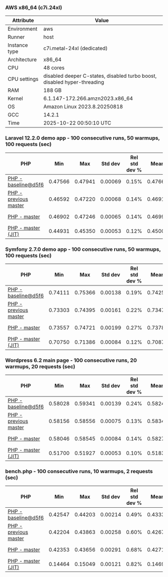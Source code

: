 ### AWS x86_64 (c7i.24xl)

|  Attribute    |     Value      |
|---------------|----------------|
| Environment   |aws|
| Runner        |host|
| Instance type |c7i.metal-24xl (dedicated)|
| Architecture  |x86_64
| CPU           |48 cores|
| CPU settings  |disabled deeper C-states, disabled turbo boost, disabled hyper-threading|
| RAM           |188 GB|
| Kernel        |6.1.147-172.266.amzn2023.x86_64|
| OS            |Amazon Linux 2023.8.20250818|
| GCC           |14.2.1|
| Time          |2025-10-22 00:50:10 UTC|

### Laravel 12.2.0 demo app - 100 consecutive runs, 50 warmups, 100 requests (sec)

|     PHP     |     Min     |     Max     |    Std dev   | Rel std dev % |  Mean  | Mean diff % |   Median   | Median diff % |   Skew  | P-value |  Instr count  |     Memory    |
|-------------|-------------|-------------|--------------|---------------|--------|-------------|------------|---------------|---------|---------|---------------|---------------|
|[PHP - baseline@d5f6](https://github.com/php/php-src/commit/d5f6e56610)|0.47566|0.47941|0.00069|0.15%|0.47669|0.00%|0.47651|0.00%|1.229|0.999|180946226|43.67 MB|
|[PHP - previous master](https://github.com/php/php-src/commit/17652409b8)|0.46592|0.47220|0.00068|0.14%|0.46919|-1.57%|0.46919|-1.54%|0.116|0.000|176331056|44.25 MB|
|[PHP - master](https://github.com/php/php-src/commit/40a42cffd8)|0.46902|0.47246|0.00065|0.14%|0.46997|-1.41%|0.46982|-1.40%|1.190|0.000|176405041|44.25 MB|
|[PHP - master (JIT)](https://github.com/php/php-src/commit/40a42cffd8)|0.44931|0.45350|0.00053|0.12%|0.45008|-5.58%|0.44996|-5.57%|3.027|0.000|147869041|53.38 MB|

### Symfony 2.7.0 demo app - 100 consecutive runs, 50 warmups, 100 requests (sec)

|     PHP     |     Min     |     Max     |    Std dev   | Rel std dev % |  Mean  | Mean diff % |   Median   | Median diff % |   Skew  | P-value |  Instr count  |     Memory    |
|-------------|-------------|-------------|--------------|---------------|--------|-------------|------------|---------------|---------|---------|---------------|---------------|
|[PHP - baseline@d5f6](https://github.com/php/php-src/commit/d5f6e56610)|0.74111|0.75366|0.00138|0.19%|0.74253|0.00%|0.74234|0.00%|5.474|0.999|291621386|40.27 MB|
|[PHP - previous master](https://github.com/php/php-src/commit/17652409b8)|0.73303|0.74395|0.00161|0.22%|0.73472|-1.05%|0.73423|-1.09%|2.600|0.000|287318814|40.48 MB|
|[PHP - master](https://github.com/php/php-src/commit/40a42cffd8)|0.73557|0.74721|0.00199|0.27%|0.73786|-0.63%|0.73740|-0.66%|2.561|0.000|287318817|40.50 MB|
|[PHP - master (JIT)](https://github.com/php/php-src/commit/40a42cffd8)|0.70750|0.71386|0.00084|0.12%|0.70875|-4.55%|0.70862|-4.54%|2.542|0.000|267681944|47.78 MB|

### Wordpress 6.2 main page - 100 consecutive runs, 20 warmups, 20 requests (sec)

|     PHP     |     Min     |     Max     |    Std dev   | Rel std dev % |  Mean  | Mean diff % |   Median   | Median diff % |   Skew  | P-value |  Instr count  |     Memory    |
|-------------|-------------|-------------|--------------|---------------|--------|-------------|------------|---------------|---------|---------|---------------|---------------|
|[PHP - baseline@d5f6](https://github.com/php/php-src/commit/d5f6e56610)|0.58028|0.59341|0.00139|0.24%|0.58245|0.00%|0.58223|0.00%|5.082|0.999|1123343625|43.79 MB|
|[PHP - previous master](https://github.com/php/php-src/commit/17652409b8)|0.58156|0.58556|0.00075|0.13%|0.58343|0.17%|0.58337|0.19%|0.450|0.000|1120065893|44.07 MB|
|[PHP - master](https://github.com/php/php-src/commit/40a42cffd8)|0.58046|0.58545|0.00084|0.14%|0.58270|0.04%|0.58268|0.08%|0.297|0.003|1120074004|44.07 MB|
|[PHP - master (JIT)](https://github.com/php/php-src/commit/40a42cffd8)|0.51700|0.51927|0.00053|0.10%|0.51832|-11.01%|0.51831|-10.98%|-0.307|0.000|866126002|61.49 MB|

### bench.php - 100 consecutive runs, 10 warmups, 2 requests (sec)

|     PHP     |     Min     |     Max     |    Std dev   | Rel std dev % |  Mean  | Mean diff % |   Median   | Median diff % |   Skew  | P-value |  Instr count  |     Memory    |
|-------------|-------------|-------------|--------------|---------------|--------|-------------|------------|---------------|---------|---------|---------------|---------------|
|[PHP - baseline@d5f6](https://github.com/php/php-src/commit/d5f6e56610)|0.42547|0.44203|0.00214|0.49%|0.43338|0.00%|0.43337|0.00%|0.284|0.999|2020638139|26.61 MB|
|[PHP - previous master](https://github.com/php/php-src/commit/17652409b8)|0.42204|0.43863|0.00258|0.60%|0.42679|-1.52%|0.42642|-1.60%|2.208|0.000|2020586550|26.90 MB|
|[PHP - master](https://github.com/php/php-src/commit/40a42cffd8)|0.42353|0.43656|0.00291|0.68%|0.42710|-1.45%|0.42640|-1.61%|1.912|0.000|2020586650|26.89 MB|
|[PHP - master (JIT)](https://github.com/php/php-src/commit/40a42cffd8)|0.14464|0.15049|0.00121|0.82%|0.14698|-66.09%|0.14681|-66.12%|0.450|0.000|536605603|27.67 MB|
